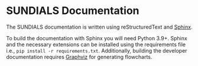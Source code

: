 # SUNDIALS Documentation

The SUNDIALS documentation is written using reStructuredText and
[Sphinx](https://www.sphinx-doc.org/).

To build the documentation with Sphinx you will need Python 3.9+. Sphinx and the
necessary extensions can be installed using the requirements file i.e.,
`pip install -r requirements.txt`. Additionally, building the developer
documentation requires [Graphviz](https://graphviz.org/) for generating
flowcharts.
